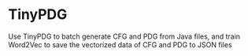 TinyPDG
=======

Use TinyPDG to batch generate CFG and PDG from Java files, and train Word2Vec to save the vectorized data of CFG and PDG to JSON files
